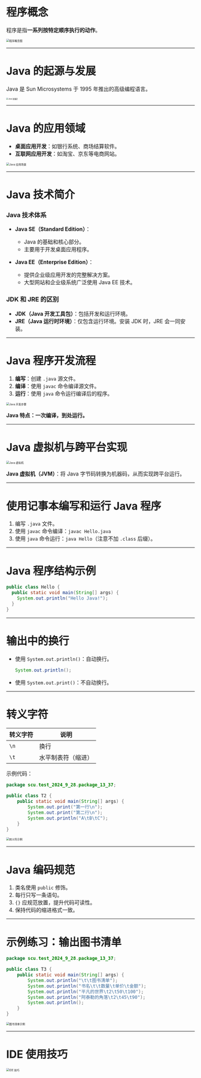 # 程序概念

程序是指**一系列按特定顺序执行的动作**。

<img src="https://leafalice-image.oss-cn-hangzhou.aliyuncs.com/img/image-20240928114124827.png" alt="程序概念图" style="zoom:50%;" />

---

# Java 的起源与发展

Java 是 Sun Microsystems 于 1995 年推出的高级编程语言。

<img src="https://leafalice-image.oss-cn-hangzhou.aliyuncs.com/img/image-20240928115337671.png" alt="Java 发展史" style="zoom: 33%;" />

---

# Java 的应用领域

- **桌面应用开发**：如银行系统、商场结算软件。
- **互联网应用开发**：如淘宝、京东等电商网站。

<img src="https://leafalice-image.oss-cn-hangzhou.aliyuncs.com/img/image-20240928115637531.png" alt="Java 应用场景" style="zoom:50%;" />

---

# Java 技术简介

### Java 技术体系

- **Java SE（Standard Edition）**：
  - Java 的基础和核心部分。
  - 主要用于开发桌面应用程序。

- **Java EE（Enterprise Edition）**：
  - 提供企业级应用开发的完整解决方案。
  - 大型网站和企业级系统广泛使用 Java EE 技术。

### JDK 和 JRE 的区别

- **JDK（Java 开发工具包）**：包括开发和运行环境。
- **JRE（Java 运行时环境）**：仅包含运行环境。安装 JDK 时，JRE 会一同安装。

---

# Java 程序开发流程

1. **编写**：创建 `.java` 源文件。
2. **编译**：使用 `javac` 命令编译源文件。
3. **运行**：使用 `java` 命令运行编译后的程序。

<img src="https://leafalice-image.oss-cn-hangzhou.aliyuncs.com/img/image-20240928120313700.png" alt="Java 开发步骤" style="zoom:50%;" />

**Java 特点：一次编译，到处运行。**

---

# Java 虚拟机与跨平台实现

<img src="https://leafalice-image.oss-cn-hangzhou.aliyuncs.com/img/image-20240928120524230.png" alt="Java 虚拟机" style="zoom:50%;" />

**Java 虚拟机（JVM）**：将 Java 字节码转换为机器码，从而实现跨平台运行。

---

# 使用记事本编写和运行 Java 程序

1. 编写 `.java` 文件。
2. 使用 `javac` 命令编译：`javac Hello.java`
3. 使用 `java` 命令运行：`java Hello`（注意不加 `.class` 后缀）。

---

# Java 程序结构示例

```java
public class Hello {
  public static void main(String[] args) {
    System.out.println("Hello Java!");
  }
}
```

---

# 输出中的换行

- 使用 `System.out.println()`：自动换行。
  ```java
  System.out.println();
  ```
- 使用 `System.out.print()`：不自动换行。

---

# 转义字符

| 转义字符 | 说明               |
| -------- | ------------------ |
| `\n`     | 换行               |
| `\t`     | 水平制表符（缩进） |

示例代码：

```java
package scu.test_2024_9_28.package_13_37;

public class T2 {
    public static void main(String[] args) {
        System.out.print("第一行\n");
        System.out.print("第二行\n");
        System.out.println("A\tB\tC");
    }
}
```

<img src="https://leafalice-image.oss-cn-hangzhou.aliyuncs.com/img/image-20240928140635996.png" alt="转义符示例" style="zoom:50%;" />

---

# Java 编码规范

1. 类名使用 `public` 修饰。
2. 每行只写一条语句。
3. `{}` 应规范放置，提升代码可读性。
4. 保持代码的缩进格式一致。

---

# 示例练习：输出图书清单

```java
package scu.test_2024_9_28.package_13_37;

public class T3 {
    public static void main(String[] args) {
        System.out.println("\t\t图书清单");
        System.out.println("书名\t\t数量\t单价\t金额");
        System.out.println("平凡的世界\t2\t50\t100");
        System.out.println("阿泰勒的角落\t2\t45\t90");
        System.out.println();
    }
}
```

<img src="https://leafalice-image.oss-cn-hangzhou.aliyuncs.com/img/image-20240928142815841.png" alt="图书清单示例" style="zoom:50%;" />

---

# IDE 使用技巧

<img src="https://leafalice-image.oss-cn-hangzhou.aliyuncs.com/img/image-20240928143515472.png" alt="IDE 技巧" style="zoom:50%;" />

